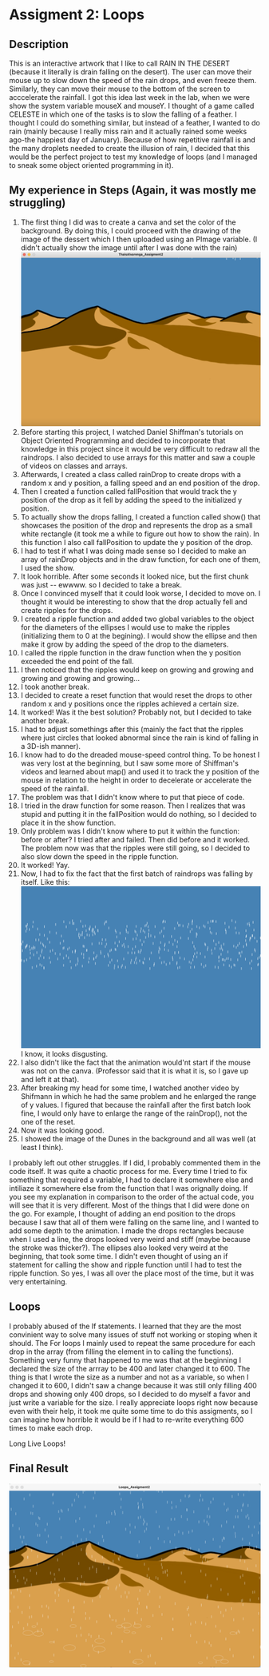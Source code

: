 # Assigment 2: Loops

## Description
This is an interactive artwork that I like to call RAIN IN THE DESERT (because it literally is drain falling on the desert). The user can move their mouse up to
slow down the speed of the rain drops, and even freeze them. Similarly, they can move their mouse to the bottom of the screen to acccelerate the rainfall. I got
this idea last week in the lab, when we were show the system variable mouseX and mouseY. I thought of a game called CELESTE in which one of the tasks is to slow
the falling of a feather. I thought I could do something similar, but instead of a feather, I wanted to do rain (mainly because I really miss rain and it actually
rained some weeks ago-the happiest day of January). Because of how repetitive rainfall is and the many droplets needed to create the illusion of rain, I decided
that this would be the perfect project to test my knowledge of loops (and I managed to sneak some object oriented programming in it).

## My experience in Steps  (Again, it was mostly me struggling)

1. The first thing I did was to create a canva and set the color of the background. By doing this, I could proceed with the drawing of the image of the dessert
which I then uploaded using an PImage variable. (I didn't actually show the image until after I was done with the rain)
![alt text](media/Background.png)
2. Before starting this project, I watched Daniel Shiffman's tutorials on Object Oriented Programming and decided to incorporate that knowledge in this project
since it would be very difficult to redraw all the raindrops. I also decided to use arrays for this matter and saw a couple of videos on classes and arrays.
3. Afterwards, I created a class called rainDrop to create drops with a random x and y position, a falling speed and an end position of the drop. 
4. Then I created a function called fallPosition that would track the y position of the drop as it fell by adding the speed to the initialized y position.
5. To actually show the drops falling, I created a function called show() that showcases the position of the drop and represents the drop as a small white 
rectangle (it took me a while to figure out how to show the rain). In this function I also call fallPosition to update the y position of the drop.
6. I had to test if what I was doing made sense so I decided to make an array of rainDrop objects and in the draw function, for each one of them, I used the show.
7. It look horrible. After some seconds it looked nice, but the first chunk was just -- ewwww.  so I decided to take a break.
8. Once I convinced myself that it could look worse, I decided to move on. I thought it would be interesting to show that the drop actually fell and create ripples
for the drops. 
9. I created a ripple function and added two global variables to the object for the diameters of the ellipses I would use to make the ripples (initializing them to
0 at the begining). I would show the ellipse and then make it grow by adding the speed of the drop to the diameters.  
10. I called the ripple function in the draw function when the y position exceeded the end point of the fall. 
11. I then noticed that the ripples would keep on growing and growing and growing and growing and growing...
12. I took another break.
13. I decided to create a reset function that would reset the drops to other random x and y positions once the ripples achieved a certain size.
14. It worked! Was it the best solution? Probably not, but I decided to take another break.
15. I had to adjust somethings after this (mainly the fact that the ripples where just circles that looked abnormal since the rain is kind of falling in a 3D-ish 
manner).
16. I know had to do the dreaded mouse-speed control thing. To be honest I was very lost at the beginning, but I saw some more of Shiffman's videos and learned 
about map() and used it to track the y position of the mouse in relation to the height in order to decelerate or accelerate the speed of the rainfall. 
17. The problem was that I didn't know where to put that piece of code.
18. I tried in the draw function for some reason. Then I realizes that was stupid and putting it in the fallPosition would do nothing, so I decided to place it in
the show function.
19. Only problem was I didn't know where to put it within the function: before or after? I tried after and failed. Then did before and it worked. The problem now 
was that the ripples were still going, so I decided to also slow down the speed in the ripple function. 
20. It worked! Yay. 
21. Now, I had to fix the fact that the first batch of raindrops was falling by itself. Like this:
![alt text](media/RainBatch.png)
I know, it looks disgusting.
22. I also didn't like the fact that the animation would'nt start if the mouse was not on the canva. (Professor said that it is what it is, so I gave up and left 
it at that). 
23. After breaking my head for some time, I watched another video by Shifmann in which he had the same problem and he enlarged the range of y values. I figured 
that because the rainfall after the first batch look fine, I would only have to enlarge the range of the rainDrop(), not the one of the reset. 
24. Now it was looking good.
25. I showed the image of the Dunes in the background and all was well (at least I think). 

I probably left out other struggles. If I did, I probably commented them in the code itself. It was quite a chaotic process for me. Every time I tried to fix 
something that required a variable, I had to declare it somewhere else and intiliaze it somewhere else from the function that I was orignally doing. If you see
my explanation in comparison to the order of the actual code, you will see that it is very different. Most of the things that I did were done on the go. For 
example, I thought of adding an end position to the drops because I saw that all of them were falling on the same line, and I wanted to add some depth to the 
animation. I made the drops rectangles because when I used a line, the drops looked very weird and stiff (maybe because the stroke was thicker?). The ellipses also 
looked very weird at the beginning, that took some time. I didn't even thought of using an if statement for calling the show and ripple function until I had to test
the ripple function. So yes, I was all over the place most of the time, but it was very entertaining.

## Loops
I probably abused of the If statements. I learned that they are the most convinient way to solve many issues of stuff not working or stoping when it should. 
The For loops I mainly used to repeat the same procedure for each drop in the array (from filling the element in to calling the functions). Something very funny 
that happened to me was that at the beginning I declared the size of the arrray to be 400 and later changed it to 600. The thing is that I wrote the size as a 
number and not as a variable, so when I changed it to 600, I didn't saw a change because it was still only filling 400 drops and showing only 400 drops, so I 
decided to do myself a favor and just write a variable for the size. I really appreciate loops right now because even with their help, it took me quite some time
to do this assigments, so I can imagine how horrible it would be if I had to re-write everything 600 times to make each drop. 

Long Live Loops!


## Final Result

![alt text](media/Final.png)
